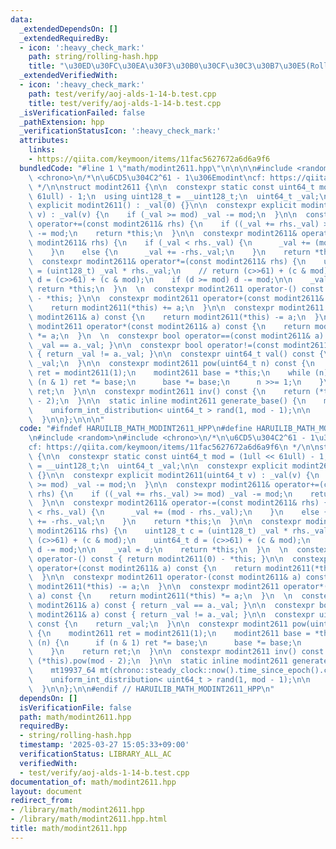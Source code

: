 ```yaml
---
data:
  _extendedDependsOn: []
  _extendedRequiredBy:
  - icon: ':heavy_check_mark:'
    path: string/rolling-hash.hpp
    title: "\u30ED\u30FC\u30EA\u30F3\u30B0\u30CF\u30C3\u30B7\u30E5(Rolling Hash)"
  _extendedVerifiedWith:
  - icon: ':heavy_check_mark:'
    path: test/verify/aoj-alds-1-14-b.test.cpp
    title: test/verify/aoj-alds-1-14-b.test.cpp
  _isVerificationFailed: false
  _pathExtension: hpp
  _verificationStatusIcon: ':heavy_check_mark:'
  attributes:
    links:
    - https://qiita.com/keymoon/items/11fac5627672a6d6a9f6
  bundledCode: "#line 1 \"math/modint2611.hpp\"\n\n\n\n#include <random>\n#include\
    \ <chrono>\n/*\n\u6CD5\u304C2^61 - 1\u306Emodint\ncf: https://qiita.com/keymoon/items/11fac5627672a6d6a9f6\n\
    \ */\n\nstruct modint2611 {\n\n  constexpr static const uint64_t mod = (1ull <<\
    \ 61ull) - 1;\n  using uint128_t = __uint128_t;\n  uint64_t _val;\n\n  constexpr\
    \ explicit modint2611() : _val(0) {}\n\n  constexpr explicit modint2611(uint64_t\
    \ v) : _val(v) {\n    if (_val >= mod) _val -= mod;\n  }\n\n  constexpr modint2611&\
    \ operator+=(const modint2611& rhs) {\n    if ((_val += rhs._val) >= mod) _val\
    \ -= mod;\n    return *this;\n  }\n\n  constexpr modint2611& operator-=(const\
    \ modint2611& rhs) {\n    if (_val < rhs._val) {\n      _val += (mod - rhs._val);\n\
    \    }\n    else {\n      _val += -rhs._val;\n    }\n    return *this;\n  }\n\n\
    \  constexpr modint2611& operator*=(const modint2611& rhs) {\n    uint128_t c\
    \ = (uint128_t) _val * rhs._val;\n    // return (c>>61) + (c & mod);\n    uint64_t\
    \ d = (c>>61) + (c & mod);\n    if (d >= mod) d -= mod;\n\n    _val = d;\n   \
    \ return *this;\n  }\n  \n  constexpr modint2611 operator-() const { return modint2611(0)\
    \ - *this; }\n\n  constexpr modint2611 operator+(const modint2611& a) const {\n\
    \    return modint2611(*this) += a;\n  }\n\n  constexpr modint2611 operator-(const\
    \ modint2611& a) const {\n    return modint2611(*this) -= a;\n  }\n\n  constexpr\
    \ modint2611 operator*(const modint2611& a) const {\n    return modint2611(*this)\
    \ *= a;\n  }\n  \n  constexpr bool operator==(const modint2611& a) const { return\
    \ _val == a._val; }\n\n  constexpr bool operator!=(const modint2611& a) const\
    \ { return _val != a._val; }\n\n  constexpr uint64_t val() const {\n    return\
    \ _val;\n  }\n\n  constexpr modint2611 pow(uint64_t n) const {\n    modint2611\
    \ ret = modint2611(1);\n    modint2611 base = *this;\n    while (n) {\n      if\
    \ (n & 1) ret *= base;\n      base *= base;\n      n >>= 1;\n    }\n    return\
    \ ret;\n  }\n\n  constexpr modint2611 inv() const {\n    return (*this).pow(mod\
    \ - 2);\n  }\n\n  static inline modint2611 generate_base() {\n    mt19937_64 mt(chrono::steady_clock::now().time_since_epoch().count());\n\
    \    uniform_int_distribution< uint64_t > rand(1, mod - 1);\n\n    return modint2611(rand(mt));\n\
    \  }\n\n};\n\n\n"
  code: "#ifndef HARUILIB_MATH_MODINT2611_HPP\n#define HARUILIB_MATH_MODINT2611_HPP\n\
    \n#include <random>\n#include <chrono>\n/*\n\u6CD5\u304C2^61 - 1\u306Emodint\n\
    cf: https://qiita.com/keymoon/items/11fac5627672a6d6a9f6\n */\n\nstruct modint2611\
    \ {\n\n  constexpr static const uint64_t mod = (1ull << 61ull) - 1;\n  using uint128_t\
    \ = __uint128_t;\n  uint64_t _val;\n\n  constexpr explicit modint2611() : _val(0)\
    \ {}\n\n  constexpr explicit modint2611(uint64_t v) : _val(v) {\n    if (_val\
    \ >= mod) _val -= mod;\n  }\n\n  constexpr modint2611& operator+=(const modint2611&\
    \ rhs) {\n    if ((_val += rhs._val) >= mod) _val -= mod;\n    return *this;\n\
    \  }\n\n  constexpr modint2611& operator-=(const modint2611& rhs) {\n    if (_val\
    \ < rhs._val) {\n      _val += (mod - rhs._val);\n    }\n    else {\n      _val\
    \ += -rhs._val;\n    }\n    return *this;\n  }\n\n  constexpr modint2611& operator*=(const\
    \ modint2611& rhs) {\n    uint128_t c = (uint128_t) _val * rhs._val;\n    // return\
    \ (c>>61) + (c & mod);\n    uint64_t d = (c>>61) + (c & mod);\n    if (d >= mod)\
    \ d -= mod;\n\n    _val = d;\n    return *this;\n  }\n  \n  constexpr modint2611\
    \ operator-() const { return modint2611(0) - *this; }\n\n  constexpr modint2611\
    \ operator+(const modint2611& a) const {\n    return modint2611(*this) += a;\n\
    \  }\n\n  constexpr modint2611 operator-(const modint2611& a) const {\n    return\
    \ modint2611(*this) -= a;\n  }\n\n  constexpr modint2611 operator*(const modint2611&\
    \ a) const {\n    return modint2611(*this) *= a;\n  }\n  \n  constexpr bool operator==(const\
    \ modint2611& a) const { return _val == a._val; }\n\n  constexpr bool operator!=(const\
    \ modint2611& a) const { return _val != a._val; }\n\n  constexpr uint64_t val()\
    \ const {\n    return _val;\n  }\n\n  constexpr modint2611 pow(uint64_t n) const\
    \ {\n    modint2611 ret = modint2611(1);\n    modint2611 base = *this;\n    while\
    \ (n) {\n      if (n & 1) ret *= base;\n      base *= base;\n      n >>= 1;\n\
    \    }\n    return ret;\n  }\n\n  constexpr modint2611 inv() const {\n    return\
    \ (*this).pow(mod - 2);\n  }\n\n  static inline modint2611 generate_base() {\n\
    \    mt19937_64 mt(chrono::steady_clock::now().time_since_epoch().count());\n\
    \    uniform_int_distribution< uint64_t > rand(1, mod - 1);\n\n    return modint2611(rand(mt));\n\
    \  }\n\n};\n\n#endif // HARUILIB_MATH_MODINT2611_HPP\n"
  dependsOn: []
  isVerificationFile: false
  path: math/modint2611.hpp
  requiredBy:
  - string/rolling-hash.hpp
  timestamp: '2025-03-27 15:05:33+09:00'
  verificationStatus: LIBRARY_ALL_AC
  verifiedWith:
  - test/verify/aoj-alds-1-14-b.test.cpp
documentation_of: math/modint2611.hpp
layout: document
redirect_from:
- /library/math/modint2611.hpp
- /library/math/modint2611.hpp.html
title: math/modint2611.hpp
---
```

